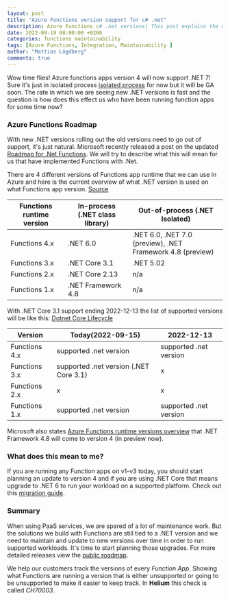 ```yaml
---
layout: post
title: "Azure Functions version support for c# .net"
description: Azure Functions c# .net versions| This post explains the different versions, roadmap and their supported timeline.
date: 2022-09-19 08:00:00 +0200
categories: functions maintainability
tags: [Azure Functions, Integration, Maintainability ]
author: "Mattias Lögdberg"
comments: true
---
```


Wow time flies! Azure functions apps version 4 will now support .NET 7! Sure it's just in isolated process [isolated process](https://docs.microsoft.com/azure/azure-functions/dotnet-isolated-process-guide) for now but it will be GA soon. The rate in which we are seeing new .NET versions is fast and the question is how does this effect us who have been running function apps for some time now?

### Azure Functions Roadmap
With new .NET versions rolling out the old versions need to go out of support, it's just natural. Microsoft recently released a post on the updated [Roadmap for .Net Functions](https://techcommunity.microsoft.com/t5/apps-on-azure-blog/net-on-azure-functions-roadmap-update/ba-p/3619066?s=09).
We will try to describe what this will mean for us that have implemented Functions with .Net.

There are 4 different versions of Functions app runtime that we can use in Azure and here is the current overview of what .NET version is used on what Functions app version. [Source](https://docs.microsoft.com/en-us/azure/azure-functions/dotnet-isolated-process-guide#supported-versions)

| Functions runtime version | In-process (.NET class library) | Out-of-process (.NET Isolated)|
|---|---|---|
| Functions 4.x | .NET 6.0 | .NET 6.0, .NET 7.0 (preview), .NET Framework 4.8 (preview) |
| Functions 3.x | .NET Core 3.1 | .NET 5.02 |
| Functions 2.x	| .NET Core 2.13 | n/a |
| Functions 1.x | .NET Framework 4.8 | n/a |

With .NET Core 3.1 support ending 2022-12-13 the list of supported versions will be like this: [Dotnet Core Lifecycle](https://dotnet.microsoft.com/en-us/platform/support/policy/dotnet-core#lifecycle)

| Version | Today(2022-09-15) | 2022-12-13 |
|---|---|---|
| Functions 4.x | supported .net version | supported .net version |
| Functions 3.x | supported .net version (.NET Core 3.1) | x |
| Functions 2.x	| x | x |
| Functions 1.x | supported .net version | supported .net version |

Microsoft also states [Azure Functions runtime versions overview](https://docs.microsoft.com/en-us/azure/azure-functions/functions-versions?tabs=azure-cli%2Cin-process%2Cv4&pivots=programming-language-csharp) that .NET Framework 4.8 will come to version 4 (in preview now).


### What does this mean to me?
If you are running any Function apps on v1-v3 today, you should start planning an update to version 4 and if you are using .NET Core that means upgrade to .NET 6 to run your workload on a supported platform. Check out this [migration guide](https://docs.microsoft.com/azure/azure-functions/functions-versions?tabs=azure-cli%2Cin-process%2Cv4&pivots=programming-language-csharp).

### Summary
When using PaaS services, we are spared of a lot of maintenance work. But the solutions we build with Functions are still tied to a .NET version and we need to maintain and update to new versions over time in order to run supported workloads. It's time to start planning those upgrades. For more detailed releases view the [public roadmap](https://github.com/Azure/azure-functions-dotnet-worker/projects/2).

We help our customers track the versions of every *Function App*. Showing what Functions are running a version that is either unsupported or going to be unsupported to make it easier to keep track. In **Helium** this check is called *CH70003*.
